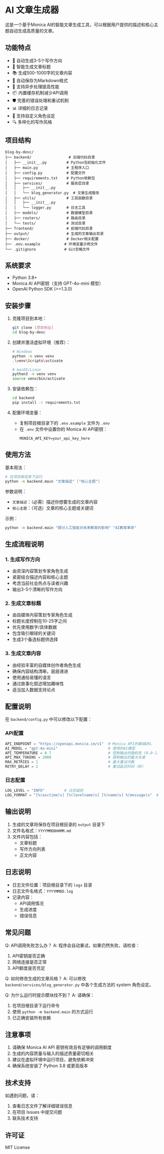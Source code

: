 # AI 文章生成器

这是一个基于Monica AI的智能文章生成工具，可以根据用户提供的描述和核心主题自动生成高质量的文章。

## 功能特点

- 🚀 自动生成3-5个写作方向
- 📝 智能生成文章标题
- 📚 生成500-1000字的文章内容
- 💾 自动保存为Markdown格式
- 🔄 支持异步处理提高性能
- 📦 内置缓存机制减少API调用
- 🛡️ 完善的错误处理和重试机制
- 📊 详细的日志记录
- 🎯 支持自定义角色设定
- 🔍 多样化的写作风格

## 项目结构

```
blog-by-desc/
├── backend/                 # 后端代码目录
│   ├── __init__.py         # Python包初始化文件
│   ├── main.py             # 主程序入口
│   ├── config.py           # 配置文件
│   ├── requirements.txt    # Python依赖包
│   ├── services/           # 服务层目录
│   │   ├── __init__.py
│   │   └── blog_generator.py  # 文章生成服务
│   ├── utils/              # 工具函数目录
│   │   ├── __init__.py
│   │   └── logger.py       # 日志工具
│   ├── models/             # 数据模型目录
│   ├── routers/            # 路由目录
│   └── tests/              # 测试目录
├── frontend/               # 前端代码目录
├── output/                 # 生成的文章输出目录
├── docker/                 # Docker相关配置
├── .env.example           # 环境变量示例文件
└── .gitignore             # Git忽略文件
```

## 系统要求

- Python 3.8+
- Monica AI API密钥（支持 GPT-4o-mini 模型）
- OpenAI Python SDK (>=1.3.0)

## 安装步骤

1. 克隆项目到本地：
   ```bash
   git clone [项目地址]
   cd blog-by-desc
   ```

2. 创建并激活虚拟环境（推荐）：
   ```bash
   # Windows
   python -m venv venv
   .\venv\Scripts\activate

   # macOS/Linux
   python3 -m venv venv
   source venv/bin/activate
   ```

3. 安装依赖包：
   ```bash
   cd backend
   pip install -r requirements.txt
   ```

4. 配置环境变量：
   - 复制项目根目录下的 `.env.example` 文件为 `.env`
   - 在 `.env` 文件中设置你的 Monica AI API密钥：
     ```
     MONICA_API_KEY=your_api_key_here
     ```

## 使用方法

基本用法：
```bash
# 在项目根目录下运行
python -m backend.main "文章描述" ["核心主题"]
```

参数说明：
- `文章描述`：（必需）描述你想要生成的文章内容
- `核心主题`：（可选）文章的核心主题或关键词

示例：
```bash
python -m backend.main "探讨人工智能对未来教育的影响" "AI教育革命"
```

## 生成流程说明

### 1. 生成写作方向
- 由资深内容策划专家角色生成
- 紧密结合描述内容和核心主题
- 考虑当前社会热点与读者兴趣
- 输出3-5个清晰的写作方向

### 2. 生成文章标题
- 由自媒体内容策划专家角色生成
- 标题长度控制在10-25字之间
- 优先使用数字/具体数据
- 包含吸引眼球的关键词
- 生成3个备选标题供选择

### 3. 生成文章内容
- 由经验丰富的自媒体创作者角色生成
- 确保内容结构清晰，层层递进
- 使用通俗易懂的语言
- 通过故事化叙述增加趣味性
- 适当加入数据支持论点

## 配置说明

在 `backend/config.py` 中可以修改以下配置：

### API配置
```python
API_ENDPOINT = "https://openapi.monica.im/v1"  # Monica API的基础URL
AI_MODEL = "gpt-4o-mini"                       # 使用的AI模型
API_TEMPERATURE = 0.7                          # 控制输出的随机性 (0.0-1.0)
API_MAX_TOKENS = 2000                          # 限制输出的最大长度
MAX_RETRIES = 1                                # 最大重试次数
RETRY_DELAY = 2                                # 重试延迟时间（秒）
```

### 日志配置
```python
LOG_LEVEL = "INFO"         # 日志级别
LOG_FORMAT = "[%(asctime)s] [%(levelname)s] [%(name)s] %(message)s"  # 日志格式
```

## 输出说明

1. 生成的文章将保存在项目根目录的 `output` 目录下
2. 文件名格式：`YYYYMMDDHHMM.md`
3. 文件内容包括：
   - 文章标题
   - 写作方向列表
   - 正文内容

## 日志说明

- 日志文件位置：项目根目录下的 `logs` 目录
- 日志文件名格式：`YYYYMMDD.log`
- 记录内容：
  * API调用情况
  * 生成进度
  * 错误信息

## 常见问题

Q: API调用失败怎么办？
A: 程序会自动重试，如果仍然失败，请检查：
1. API密钥是否正确
2. 网络连接是否正常
3. API额度是否充足

Q: 如何修改生成的文章风格？
A: 可以修改 `backend/services/blog_generator.py` 中各个生成方法的 system 角色设定。

Q: 为什么运行时提示模块找不到？
A: 请确保：
1. 在项目根目录下运行命令
2. 使用 `python -m backend.main` 的方式运行
3. 已正确安装所有依赖

## 注意事项

1. 请确保 Monica AI API 密钥有效且有足够的调用额度
2. 生成的内容质量与输入的描述质量密切相关
3. 建议在虚拟环境中运行项目，避免依赖冲突
4. 确保系统安装了 Python 3.8 或更高版本

## 技术支持

如遇到问题，请：
1. 查看日志文件了解详细错误信息
2. 在项目 Issues 中提交问题
3. 联系技术支持

## 许可证

MIT License